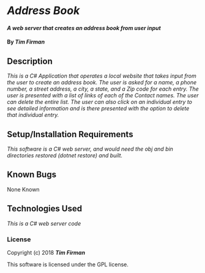 # _Address Book_

#### _A web server that creates an address book from user input_

#### By _**Tim Firman**_

## Description

_This is a C# Application that operates a local website that takes input from the user to create an address book.  The user is asked for a name, a phone number, a street address, a city, a state, and a Zip code for each entry.  The user is presented with a list of links of each of the Contact names.  The user can delete the entire list.  The user can also click on an individual entry to see detailed information and is there presented with the option to delete that individual entry._

## Setup/Installation Requirements

_This software is a C# web server, and would need the obj and bin directories restored (dotnet restore) and built._

## Known Bugs

None Known

## Technologies Used

_This is a C# web server code_

### License

Copyright (c) 2018 **_Tim Firman_**

This software is licensed under the GPL license.
